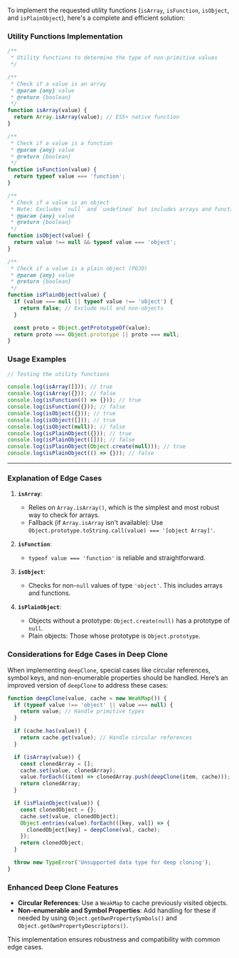 To implement the requested utility functions (`isArray`, `isFunction`, `isObject`, and `isPlainObject`), here's a complete and efficient solution:

### Utility Functions Implementation

```javascript
/**
 * Utility functions to determine the type of non-primitive values
 */

/**
 * Check if a value is an array
 * @param {any} value
 * @return {boolean}
 */
function isArray(value) {
  return Array.isArray(value); // ES5+ native function
}

/**
 * Check if a value is a function
 * @param {any} value
 * @return {boolean}
 */
function isFunction(value) {
  return typeof value === 'function';
}

/**
 * Check if a value is an object
 * Note: Excludes `null` and `undefined` but includes arrays and functions.
 * @param {any} value
 * @return {boolean}
 */
function isObject(value) {
  return value !== null && typeof value === 'object';
}

/**
 * Check if a value is a plain object (POJO)
 * @param {any} value
 * @return {boolean}
 */
function isPlainObject(value) {
  if (value === null || typeof value !== 'object') {
    return false; // Exclude null and non-objects
  }

  const proto = Object.getPrototypeOf(value);
  return proto === Object.prototype || proto === null;
}
```

### Usage Examples

```javascript
// Testing the utility functions

console.log(isArray([])); // true
console.log(isArray({})); // false
console.log(isFunction(() => {})); // true
console.log(isFunction({})); // false
console.log(isObject({})); // true
console.log(isObject([])); // true
console.log(isObject(null)); // false
console.log(isPlainObject({})); // true
console.log(isPlainObject([])); // false
console.log(isPlainObject(Object.create(null))); // true
console.log(isPlainObject(() => {})); // false
```

---

### Explanation of Edge Cases

1. **`isArray`**:
   - Relies on `Array.isArray()`, which is the simplest and most robust way to check for arrays.
   - Fallback (if `Array.isArray` isn't available): Use `Object.prototype.toString.call(value) === '[object Array]'`.

2. **`isFunction`**:
   - `typeof value === 'function'` is reliable and straightforward.

3. **`isObject`**:
   - Checks for non-`null` values of type `'object'`. This includes arrays and functions.

4. **`isPlainObject`**:
   - Objects without a prototype: `Object.create(null)` has a prototype of `null`.
   - Plain objects: Those whose prototype is `Object.prototype`.

### Considerations for Edge Cases in Deep Clone

When implementing `deepClone`, special cases like circular references, symbol keys, and non-enumerable properties should be handled. Here’s an improved version of `deepClone` to address these cases:

```javascript
function deepClone(value, cache = new WeakMap()) {
  if (typeof value !== 'object' || value === null) {
    return value; // Handle primitive types
  }

  if (cache.has(value)) {
    return cache.get(value); // Handle circular references
  }

  if (isArray(value)) {
    const clonedArray = [];
    cache.set(value, clonedArray);
    value.forEach((item) => clonedArray.push(deepClone(item, cache)));
    return clonedArray;
  }

  if (isPlainObject(value)) {
    const clonedObject = {};
    cache.set(value, clonedObject);
    Object.entries(value).forEach(([key, val]) => {
      clonedObject[key] = deepClone(val, cache);
    });
    return clonedObject;
  }

  throw new TypeError('Unsupported data type for deep cloning');
}
```

### Enhanced Deep Clone Features
- **Circular References**: Use a `WeakMap` to cache previously visited objects.
- **Non-enumerable and Symbol Properties**: Add handling for these if needed by using `Object.getOwnPropertySymbols()` and `Object.getOwnPropertyDescriptors()`.

This implementation ensures robustness and compatibility with common edge cases.